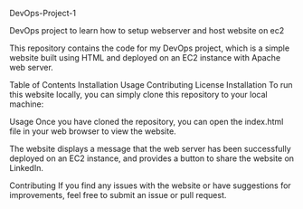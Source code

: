 DevOps-Project-1


DevOps project to learn how to setup webserver and host website on ec2

This repository contains the code for my DevOps project, which is a simple website built using HTML and deployed on an EC2 instance with Apache web server.

Table of Contents Installation Usage Contributing License Installation To run this website locally, you can simply clone this repository to your local machine:

Usage Once you have cloned the repository, you can open the index.html file in your web browser to view the website.

The website displays a message that the web server has been successfully deployed on an EC2 instance, and provides a button to share the website on LinkedIn.

Contributing If you find any issues with the website or have suggestions for improvements, feel free to submit an issue or pull request.
